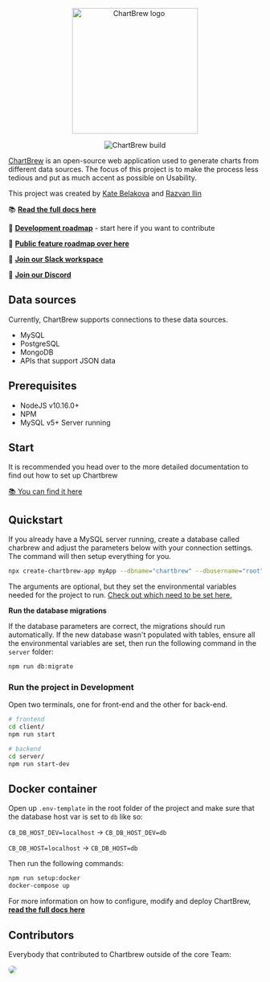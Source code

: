 <p align="center">
  <a href="https://chartbrew.com">
    <img src="https://docs.chartbrew.com/assets/cb_logo_4.png" alt="ChartBrew logo" width="250"/>
  </a>
</a>

<p align="center">
  <img src="https://app.buddy.works/razvanilin/chartbrew/pipelines/pipeline/230383/badge.svg?token=25baf00f6b4d446c82fc0d93f2330616808aeb930dc818c5138b5c5cf22f4bc8" alt="ChartBrew build" />
</p>

[ChartBrew](https://chartbrew.com) is an open-source web application used to generate charts from different data sources. The focus of this project is to make the process less tedious and put as much accent as possible on Usability.

This project was created by [Kate Belakova](https://github.com/belakova) and [Razvan Ilin](https://github.com/razvanilin)

📚 [**Read the full docs here**](https://docs.chartbrew.com)

🔧 [**Development roadmap**](https://github.com/orgs/chartbrew/projects/1) - start here if you want to contribute

🚙 [**Public feature roadmap over here**](https://trello.com/b/IQ7eiDqZ/chartbrew-roadmap)

💬 [**Join our Slack workspace**](https://join.slack.com/t/chartbrew/shared_invite/enQtODU3MzYzNTkwOTMwLTZiOTA5YzczODUzZGFiZmQyMGI1ZGVmZGI4YTVmOTBkMTI0YzQ2ZjJjOGI5NzQ0NmNmYzRmMDk3MmY4YmI4MTI)

🤟 [**Join our Discord**](https://discord.gg/KwGEbFk)

## Data sources

Currently, ChartBrew supports connections to these data sources.

* MySQL
* PostgreSQL
* MongoDB
* APIs that support JSON data

## Prerequisites

* NodeJS v10.16.0+
* NPM
* MySQL v5+ Server running

## Start

It is recommended you head over to the more detailed documentation to find out how to set up Chartbrew

[📚 You can find it here](https://docs.chartbrew.com/#getting-started)

## Quickstart

If you already have a MySQL server running, create a database called charbrew and adjust the parameters below with your connection settings. The command will then setup everything for you.

```sh
npx create-chartbrew-app myApp --dbname="chartbrew" --dbusername="root" --dbpassword="" --dbhost="localhost"
```

The arguments are optional, but they set the environmental variables needed for the project to run. [Check out which need to be set here.](https://docs.chartbrew.com/#set-up-environmental-variables)

**Run the database migrations**

If the database parameters are correct, the migrations should run automatically. If the new database wasn't populated with tables, ensure all the environmental variables are set, then run the following command in the `server` folder:

```sh
npm run db:migrate
```

### Run the project in Development

Open two terminals, one for front-end and the other for back-end.

```sh
# frontend
cd client/
npm run start

# backend
cd server/
npm run start-dev
```

## Docker container

Open up `.env-template` in the root folder of the project and make sure that the database host var is set to `db` like so:

`CB_DB_HOST_DEV=localhost` -> `CB_DB_HOST_DEV=db`

`CB_DB_HOST=localhost` -> `CB_DB_HOST=db`

Then run the following commands:

```sh
npm run setup:docker
docker-compose up
```

For more information on how to configure, modify and deploy ChartBrew, [**read the full docs here**](https://docs.chartbrew.com)

## Contributors

Everybody that contributed to Chartbrew outside of the core Team:

<style>
.contributors {
  border-radius: 20px;
}
</style>

<a href="https://github.com/Mobilpadde" target="_blank"><img class="contributors" src="https://avatars0.githubusercontent.com/u/1170567?s=40&v=4">
</a>